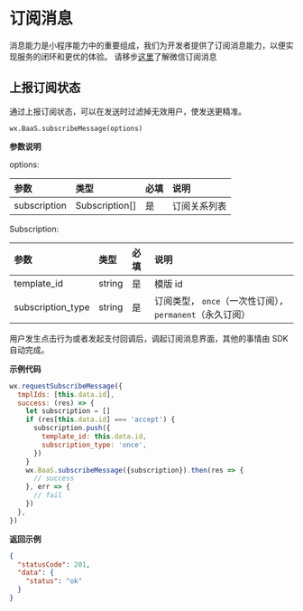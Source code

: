 # 订阅消息

消息能力是小程序能力中的重要组成，我们为开发者提供了订阅消息能力，以便实现服务的闭环和更优的体验。
请移步[这里](https://developers.weixin.qq.com/miniprogram/dev/framework/open-ability/subscribe-message.html)了解微信订阅消息

## 上报订阅状态

通过上报订阅状态，可以在发送时过滤掉无效用户，使发送更精准。

`wx.BaaS.subscribeMessage(options)`

**参数说明**

options:

| 参数          | 类型   | 必填 | 说明 |
| :------------ | :----- | :--- | :-- |
| subscription | Subscription[] | 是   | 订阅关系列表 |

Subscription:

| 参数          | 类型   | 必填 | 说明 |
| :------------ | :----- | :--- | :-- |
| template_id   | string | 是   | 模版 id |
| subscription_type  | string | 是   | 订阅类型， `once`（一次性订阅），`permanent`（永久订阅）|

用户发生点击行为或者发起支付回调后，调起订阅消息界面，其他的事情由 SDK 自动完成。

**示例代码**

```js
wx.requestSubscribeMessage({
  tmplIds: [this.data.id],
  success: (res) => {
    let subscription = []
    if (res[this.data.id] === 'accept') {
      subscription.push({
        template_id: this.data.id,
        subscription_type: 'once',
      })
    }
    wx.BaaS.subscribeMessage({subscription}).then(res => {
      // success
    }, err => {
      // fail
    })
  },
})
```

**返回示例**
```JSON
{
  "statusCode": 201,
  "data": {
    "status": "ok"
  }
}
```
